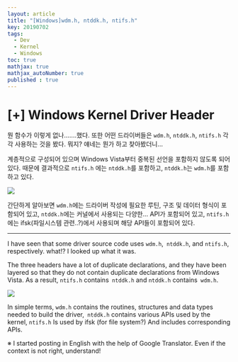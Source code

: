```yaml
---
layout: article
title: "[Windows]wdm.h, ntddk.h, ntifs.h"
key: 20190702
tags:
  - Dev
  - Kernel
  - Windows
toc: true
mathjax: true
mathjax_autoNumber: true
published : true
---
```


# [+] Windows Kernel Driver Header

<!--more-->

뭔 함수가 이렇게 없나.......했다. 또한 어떤 드라이버들은 `wdm.h`, `ntddk.h`, `ntifs.h` 각각 사용하는 것을 봤다. 뭐지? 얘네는 뭔가 하고 찾아봤더니...

계층적으로 구성되어 있으며 Windows Vista부터 중복된 선언을 포함하지 않도록 되어있다.
때문에 결과적으로 `ntifs.h` 에는 `ntddk.h`를 포함하고, `ntddk.h`는 `wdm.h`를 포함하고 있다.

<img src="https://i-msdn.sec.s-msft.com/dynimg/IC52278.gif">

간단하게 알아보면 `wdm.h`에는 드라이버 작성에 필요한 루틴, 구조 및 데이터 형식이 포함되어 있고,  `ntddk.h`에는 커널에서 사용되는 다양한... API가 포함되어 있고, `ntifs.h`에는 ifsk(파일시스템 관련..?)에서 사용되며 해당 API들이 포함되어 있다.



------

I have seen that some driver source code uses `wdm.h`,` ntddk.h`, and `ntifs.h`, respectively. what!? I looked up what it was.

The three headers have a lot of duplicate declarations, and they have been layered so that they do not contain duplicate declarations from Windows Vista.
As a result, `ntifs.h` contains` ntddk.h` and `ntddk.h` contains` wdm.h`.

<img src="https://i-msdn.sec.s-msft.com/dynimg/IC52278.gif">

In simple terms, `wdm.h` contains the routines, structures and data types needed to build the driver,` ntddk.h` contains various APIs used by the kernel, `ntifs.h` Is used by ifsk (for file system?) And includes corresponding APIs.

※ I started posting in English with the help of Google Translator. Even if the context is not right, understand!





